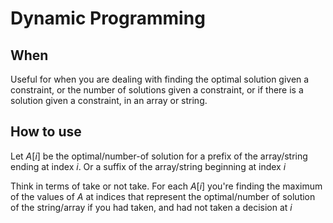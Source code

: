 # Dynamic Programming

## When

Useful for when you are dealing with finding the optimal solution given a constraint, or the number of solutions given a constraint, or if there is a solution given a constraint, in an array or string.

## How to use

Let $A[i]$ be the optimal/number-of solution for a prefix of the array/string ending at index $i$. Or a suffix of the array/string beginning at index $i$

Think in terms of take or not take. For each $A[i]$ you're finding the maximum of the values of $A$ at indices that represent the optimal/number of solution of the string/array if you had taken, and had not taken a decision at $i$
